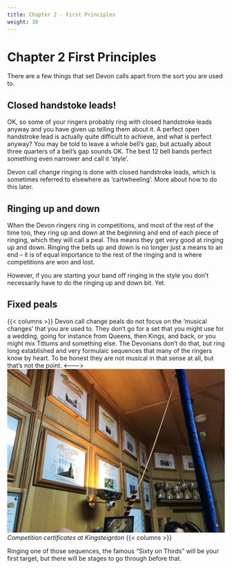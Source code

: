 ```yaml
---
title: Chapter 2 - First Principles
weight: 30
---
```


# Chapter 2  First Principles
There are a few things that set Devon calls apart from the sort you are used to.

## Closed handstoke leads!

OK, so some of your ringers probably ring with closed handstroke leads anyway and you have given up telling them about it. A perfect open handstroke lead is actually quite difficult to achieve, and what is perfect anyway? You may be told to leave a whole bell’s gap, but actually about three quarters of a bell’s gap sounds OK. The best 12 bell bands perfect something even narrower and call it ‘style’.

Devon call change ringing is done with closed handstroke leads, which is sometimes referred to elsewhere as ‘cartwheeling’. More about how to do this later.

## Ringing up and down

When the Devon ringers ring in competitions, and most of the rest of the time too, they ring up and down at the beginning and end of each piece of ringing, which they will call a peal. This means they get very good at ringing up and down. Ringing the bells up and down is no longer just a means to an end – it is of equal importance to the rest of the ringing and is where competitions are won and lost.

However, if you are starting your band off ringing in the style you don’t necessarily have to do the ringing up and down bit. Yet.

## Fixed peals
{{< columns >}}
Devon call change peals do not focus on the ‘musical changes’ that you are used to. They don’t go for a set that you might use for a wedding, going for instance from Queens, then Kings, and back, or you might mix Tittums and something else. The Devonians don’t do that, but ring long established and very formulaic sequences that many of the ringers know by heart. To be honest they are not musical in that sense at all, but that’s not the point. 
<--->
![Competition certificates at Kingsteignton](Kingsteignton.jpg)
*Competition certificates at Kingsteignton*
{{< columns >}}

Ringing one of those sequences, the famous “Sixty on Thirds” will be your first target, but there will be stages to go through before that. 
